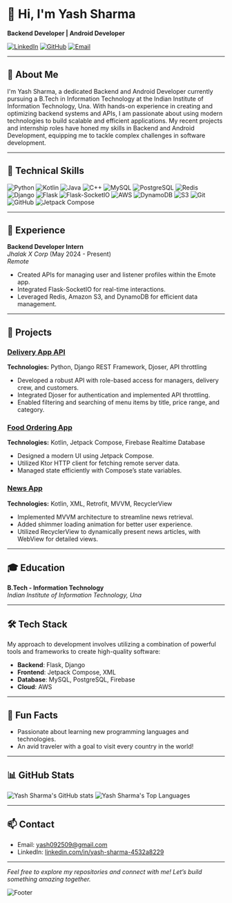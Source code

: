 # 👋 Hi, I'm Yash Sharma

**Backend Developer | Android Developer**

[![LinkedIn](https://img.shields.io/badge/LinkedIn-YashSharma-blue?style=for-the-badge&logo=linkedin)](https://www.linkedin.com/in/yash-sharma-4532a8229)
[![GitHub](https://img.shields.io/badge/GitHub-yash2509-black?style=for-the-badge&logo=github)](https://github.com/yash2509)
[![Email](https://img.shields.io/badge/Email-yash092509@gmail.com-red?style=for-the-badge&logo=gmail)](mailto:yash092509@gmail.com)

---

## 🌟 About Me

I'm Yash Sharma, a dedicated Backend and Android Developer currently pursuing a B.Tech in Information Technology at the Indian Institute of Information Technology, Una. With hands-on experience in creating and optimizing backend systems and APIs, I am passionate about using modern technologies to build scalable and efficient applications. My recent projects and internship roles have honed my skills in Backend and Android Development, equipping me to tackle complex challenges in software development.

---

## 🔧 Technical Skills

![Python](https://img.shields.io/badge/Python-3776AB?style=for-the-badge&logo=python&logoColor=white)
![Kotlin](https://img.shields.io/badge/Kotlin-0095D5?style=for-the-badge&logo=kotlin&logoColor=white)
![Java](https://img.shields.io/badge/Java-007396?style=for-the-badge&logo=java&logoColor=white)
![C++](https://img.shields.io/badge/C++-00599C?style=for-the-badge&logo=c%2B%2B&logoColor=white)
![MySQL](https://img.shields.io/badge/MySQL-4479A1?style=for-the-badge&logo=mysql&logoColor=white)
![PostgreSQL](https://img.shields.io/badge/PostgreSQL-336791?style=for-the-badge&logo=postgresql&logoColor=white)
![Redis](https://img.shields.io/badge/Redis-D32D2A?style=for-the-badge&logo=redis&logoColor=white)
![Django](https://img.shields.io/badge/Django-092E20?style=for-the-badge&logo=django&logoColor=white)
![Flask](https://img.shields.io/badge/Flask-000000?style=for-the-badge&logo=flask&logoColor=white)
![Flask-SocketIO](https://img.shields.io/badge/Flask--SocketIO-000000?style=for-the-badge&logo=flask&logoColor=white)
![AWS](https://img.shields.io/badge/AWS-232F3E?style=for-the-badge&logo=amazon-aws&logoColor=white)
![DynamoDB](https://img.shields.io/badge/DynamoDB-4053D6?style=for-the-badge&logo=amazon-aws&logoColor=white)
![S3](https://img.shields.io/badge/AWS%20S3-569A31?style=for-the-badge&logo=amazon-aws&logoColor=white)
![Git](https://img.shields.io/badge/Git-F05032?style=for-the-badge&logo=git&logoColor=white)
![GitHub](https://img.shields.io/badge/GitHub-181717?style=for-the-badge&logo=github&logoColor=white)
![Jetpack Compose](https://img.shields.io/badge/Jetpack%20Compose-3DDC84?style=for-the-badge&logo=jetpack-compose&logoColor=white)



---

## 💼 Experience

**Backend Developer Intern**  
*Jhalak X Corp* (May 2024 - Present)  
_Remote_

- Created APIs for managing user and listener profiles within the Emote app.
- Integrated Flask-SocketIO for real-time interactions.
- Leveraged Redis, Amazon S3, and DynamoDB for efficient data management.

---

## 🌟 Projects

### [Delivery App API](https://github.com/yash2509/Backend-project-Django.git)
**Technologies:** Python, Django REST Framework, Djoser, API throttling

- Developed a robust API with role-based access for managers, delivery crew, and customers.
- Integrated Djoser for authentication and implemented API throttling.
- Enabled filtering and searching of menu items by title, price range, and category.

### [Food Ordering App](https://github.com/yash2509/Food-Delivery-App.git)
**Technologies:** Kotlin, Jetpack Compose, Firebase Realtime Database

- Designed a modern UI using Jetpack Compose.
- Utilized Ktor HTTP client for fetching remote server data.
- Managed state efficiently with Compose’s state variables.

### [News App](https://github.com/yash2509/news-app)
**Technologies:** Kotlin, XML, Retrofit, MVVM, RecyclerView

- Implemented MVVM architecture to streamline news retrieval.
- Added shimmer loading animation for better user experience.
- Utilized RecyclerView to dynamically present news articles, with WebView for detailed views.

---

## 🎓 Education

**B.Tech - Information Technology**  
*Indian Institute of Information Technology, Una*  

---


## 🛠️ Tech Stack

My approach to development involves utilizing a combination of powerful tools and frameworks to create high-quality software:

- **Backend**: Flask, Django
- **Frontend**: Jetpack Compose, XML
- **Database**: MySQL, PostgreSQL, Firebase
- **Cloud**: AWS

---

## 🎉 Fun Facts

- Passionate about learning new programming languages and technologies.
- An avid traveler with a goal to visit every country in the world!

---

## 📊 GitHub Stats

![Yash Sharma's GitHub stats](https://github-readme-stats.vercel.app/api?username=yash2509&show_icons=true&hide_title=true&count_private=true&theme=dark)
![Yash Sharma's Top Languages](https://github-readme-stats.vercel.app/api/top-langs/?username=yash2509&layout=compact&theme=dark)

---
## 📫 Contact

- Email: [yash092509@gmail.com](mailto:yash092509@gmail.com)
- LinkedIn: [linkedin.com/in/yash-sharma-4532a8229](https://www.linkedin.com/in/yash-sharma-4532a8229)

---

*Feel free to explore my repositories and connect with me! Let’s build something amazing together.*

![Footer](https://yourimageurl.com/footer-image)
